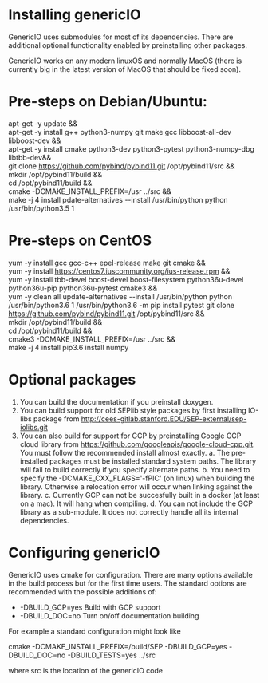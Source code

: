 # Installing genericIO


GenericIO uses submodules for most of its dependencies. There are additional optional functionality
enabled by preinstalling other packages.

GenericIO works on any modern linuxOS and normally MacOS (there is currently big in the latest version of MacOS that
should be fixed soon). 


# Pre-steps on Debian/Ubuntu:

apt-get -y update &&\
    apt-get -y  install g++ python3-numpy git make gcc libboost-all-dev  libboost-dev &&\
    apt-get -y install  cmake python3-dev python3-pytest python3-numpy-dbg libtbb-dev&& \
git clone https://github.com/pybind/pybind11.git /opt/pybind11/src && \
  mkdir /opt/pybind11/build &&\
  cd /opt/pybind11/build && \
  cmake -DCMAKE_INSTALL_PREFIX=/usr ../src  &&\
  make -j 4 install
pdate-alternatives --install /usr/bin/python python /usr/bin/python3.5 1


# Pre-steps on CentOS



yum -y install gcc gcc-c++ epel-release make git cmake  && \
yum -y install https://centos7.iuscommunity.org/ius-release.rpm && \
yum -y install tbb-devel  boost-devel boost-filesystem python36u-devel python36u-pip  python36u-pytest cmake3  && \
yum -y clean all
update-alternatives --install /usr/bin/python python /usr/bin/python3.6 1
/usr/bin/python3.6 -m pip install pytest
git clone https://github.com/pybind/pybind11.git /opt/pybind11/src && \
  mkdir /opt/pybind11/build &&\
  cd /opt/pybind11/build && \
  cmake3 -DCMAKE_INSTALL_PREFIX=/usr ../src  &&\
  make -j 4 install
pip3.6 install numpy




# Optional packages

1. You can build the documentation if you preinstall doxygen.
2. You can build support for old SEPlib style packages by first installing IO-libs package from
  http://cees-gitlab.stanford.EDU/SEP-external/sep-iolibs.git
3. You can also build for support for GCP by preinstalling Google GCP cloud library from
  https://github.com/googleapis/google-cloud-cpp.git.  You must follow the recommended install
  almost exactly. 
   a. The pre-installed packages must be installed standard system paths. The library will fail to build correctly if you specify alternate paths.
   b. You need to specify the -DCMAKE_CXX_FLAGS='-fPIC' (on linux) when building the library. Otherwise a relocation error will occur when linking against the library.
   c. Currently GCP can not be succesfully built in a docker (at least on a mac). It will hang when compiling.
   d. You can not include the GCP library as a sub-module.  It does not correctly handle all its internal dependencies.


# Configuring genericIO

GenericIO uses cmake for configuration.  There are many options available in the build process but for the first time users. The standard options are recommended with the possible additions of:
  - -DBUILD_GCP=yes  Build with GCP support
  - -DBUILD_DOC=no   Turn on/off documentation building

  For example a standard configuration might look like

  cmake -DCMAKE_INSTALL_PREFIX=/build/SEP -DBUILD_GCP=yes -DBUILD_DOC=no -DBUILD_TESTS=yes ../src

  where src is the location of the genericIO code
